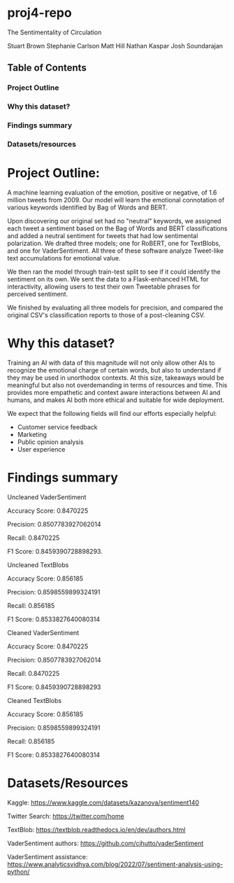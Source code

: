 # proj4-repo

The Sentimentality of Circulation


Stuart Brown
Stephanie Carlson
Matt Hill
Nathan Kaspar
Josh Soundarajan

## Table of Contents

### Project Outline

### Why this dataset?

### Findings summary

### Datasets/resources




# Project Outline:

A machine learning evaluation of the emotion, positive or negative, of 1.6 million tweets from 2009. Our model will learn the emotional connotation of various keywords identified by Bag of Words and BERT.


Upon discovering our original set had no "neutral" keywords, we assigned each tweet a sentiment based on the Bag of Words and BERT classifications and added a neutral sentiment for tweets that had low sentimental polarization. We drafted three models; one for RoBERT, one for TextBlobs, and one for VaderSentiment. All three of these software analyze Tweet-like text accumulations for emotional value.


We then ran the model through train-test split to see if it could identify the sentiment on its own. We sent the data to a Flask-enhanced HTML for interactivity, allowing users to test their own Tweetable phrases for perceived sentiment.

We finished by evaluating all three models for precision, and compared the original CSV's classification reports to those of a post-cleaning CSV.


# Why this dataset?

Training an AI with data of this magnitude will not only allow other AIs to recognize the emotional charge of certain words, but also to understand if they may be used in unorthodox contexts. At this size, takeaways would be meaningful but also not overdemanding in terms of resources and time. This provides more empathetic and context aware interactions between AI and humans, and makes AI both more ethical and suitable for wide deployment.


We expect that the following fields will find our efforts especially helpful:

* Customer service feedback
* Marketing 
* Public opinion analysis 
* User experience




# Findings summary 

Uncleaned VaderSentiment

Accuracy Score:  0.8470225

Precision: 0.8507783927062014

Recall: 0.8470225

F1 Score: 0.8459390728898293.




Uncleaned TextBlobs

Accuracy Score:  0.856185

Precision: 0.8598559899324191

Recall: 0.856185

F1 Score: 0.8533827640080314




Cleaned VaderSentiment

Accuracy Score:  0.8470225

Precision: 0.8507783927062014

Recall: 0.8470225

F1 Score: 0.8459390728898293




Cleaned TextBlobs

Accuracy Score:  0.856185

Precision: 0.8598559899324191

Recall: 0.856185

F1 Score: 0.8533827640080314




# Datasets/Resources

Kaggle: https://www.kaggle.com/datasets/kazanova/sentiment140

Twitter Search: https://twitter.com/home

TextBlob: https://textblob.readthedocs.io/en/dev/authors.html

VaderSentiment authors: https://github.com/cjhutto/vaderSentiment

VaderSentiment assistance: https://www.analyticsvidhya.com/blog/2022/07/sentiment-analysis-using-python/

